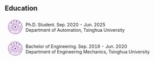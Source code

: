 <h2 style="margin: 2px 0px 10px;">Education</h2>

<div>
<table style="width:100%;border:none;border-spacing:0px;border-collapse:separate;margin-right:auto;margin-left:auto">
  
<tr>
<td style="padding:10px;width:12%;vertical-align:middle;border:none" align="center">
<img width="100" src="./assets/img/tsinghua.png"/> 
</td>
<td style="padding:0px;width:80%;vertical-align:middle;border: none" align="left">
Ph.D. Student. Sep. 2020 - Jun. 2025<br>
Department of Automation, Tsinghua University<br>
</td>
</tr>

<tr>
<td style="padding:10px;width:12%;vertical-align:middle;border:none" align="center">
<img width="100" src="./assets/img/tsinghua.png"/> 
</td>
<td style="padding:0px;width:80%;vertical-align:middle;border: none" align="left">
Bachelor of Engineering. Sep. 2016 - Jun. 2020<br>
Department of Engineering Mechanics, Tsinghua University<br>
</td>
</tr>

</table>    
</div>
  


